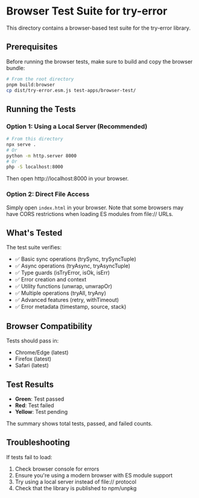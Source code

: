# Browser Test Suite for try-error

This directory contains a browser-based test suite for the try-error library.

## Prerequisites

Before running the browser tests, make sure to build and copy the browser bundle:

```bash
# From the root directory
pnpm build:browser
cp dist/try-error.esm.js test-apps/browser-test/
```

## Running the Tests

### Option 1: Using a Local Server (Recommended)

```bash
# From this directory
npx serve .
# Or
python -m http.server 8000
# Or
php -S localhost:8000
```

Then open http://localhost:8000 in your browser.

### Option 2: Direct File Access

Simply open `index.html` in your browser. Note that some browsers may have CORS restrictions when loading ES modules from file:// URLs.

## What's Tested

The test suite verifies:

- ✅ Basic sync operations (trySync, trySyncTuple)
- ✅ Async operations (tryAsync, tryAsyncTuple)
- ✅ Type guards (isTryError, isOk, isErr)
- ✅ Error creation and context
- ✅ Utility functions (unwrap, unwrapOr)
- ✅ Multiple operations (tryAll, tryAny)
- ✅ Advanced features (retry, withTimeout)
- ✅ Error metadata (timestamp, source, stack)

## Browser Compatibility

Tests should pass in:

- Chrome/Edge (latest)
- Firefox (latest)
- Safari (latest)

## Test Results

- **Green**: Test passed
- **Red**: Test failed
- **Yellow**: Test pending

The summary shows total tests, passed, and failed counts.

## Troubleshooting

If tests fail to load:

1. Check browser console for errors
2. Ensure you're using a modern browser with ES module support
3. Try using a local server instead of file:// protocol
4. Check that the library is published to npm/unpkg
